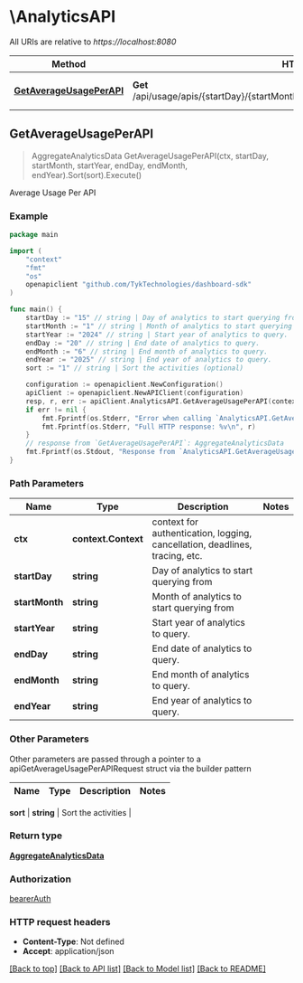 # \AnalyticsAPI

All URIs are relative to *https://localhost:8080*

Method | HTTP request | Description
------------- | ------------- | -------------
[**GetAverageUsagePerAPI**](AnalyticsAPI.md#GetAverageUsagePerAPI) | **Get** /api/usage/apis/{startDay}/{startMonth}/{startYear}/{endDay}/{endMonth}/{endYear} | Average Usage Per API



## GetAverageUsagePerAPI

> AggregateAnalyticsData GetAverageUsagePerAPI(ctx, startDay, startMonth, startYear, endDay, endMonth, endYear).Sort(sort).Execute()

Average Usage Per API



### Example

```go
package main

import (
	"context"
	"fmt"
	"os"
	openapiclient "github.com/TykTechnologies/dashboard-sdk"
)

func main() {
	startDay := "15" // string | Day of analytics to start querying from
	startMonth := "1" // string | Month of analytics to start querying from
	startYear := "2024" // string | Start year of analytics to query.
	endDay := "20" // string | End date of analytics to query.
	endMonth := "6" // string | End month of analytics to query.
	endYear := "2025" // string | End year of analytics to query.
	sort := "1" // string | Sort the activities (optional)

	configuration := openapiclient.NewConfiguration()
	apiClient := openapiclient.NewAPIClient(configuration)
	resp, r, err := apiClient.AnalyticsAPI.GetAverageUsagePerAPI(context.Background(), startDay, startMonth, startYear, endDay, endMonth, endYear).Sort(sort).Execute()
	if err != nil {
		fmt.Fprintf(os.Stderr, "Error when calling `AnalyticsAPI.GetAverageUsagePerAPI``: %v\n", err)
		fmt.Fprintf(os.Stderr, "Full HTTP response: %v\n", r)
	}
	// response from `GetAverageUsagePerAPI`: AggregateAnalyticsData
	fmt.Fprintf(os.Stdout, "Response from `AnalyticsAPI.GetAverageUsagePerAPI`: %v\n", resp)
}
```

### Path Parameters


Name | Type | Description  | Notes
------------- | ------------- | ------------- | -------------
**ctx** | **context.Context** | context for authentication, logging, cancellation, deadlines, tracing, etc.
**startDay** | **string** | Day of analytics to start querying from | 
**startMonth** | **string** | Month of analytics to start querying from | 
**startYear** | **string** | Start year of analytics to query. | 
**endDay** | **string** | End date of analytics to query. | 
**endMonth** | **string** | End month of analytics to query. | 
**endYear** | **string** | End year of analytics to query. | 

### Other Parameters

Other parameters are passed through a pointer to a apiGetAverageUsagePerAPIRequest struct via the builder pattern


Name | Type | Description  | Notes
------------- | ------------- | ------------- | -------------






 **sort** | **string** | Sort the activities | 

### Return type

[**AggregateAnalyticsData**](AggregateAnalyticsData.md)

### Authorization

[bearerAuth](../README.md#bearerAuth)

### HTTP request headers

- **Content-Type**: Not defined
- **Accept**: application/json

[[Back to top]](#) [[Back to API list]](../README.md#documentation-for-api-endpoints)
[[Back to Model list]](../README.md#documentation-for-models)
[[Back to README]](../README.md)

